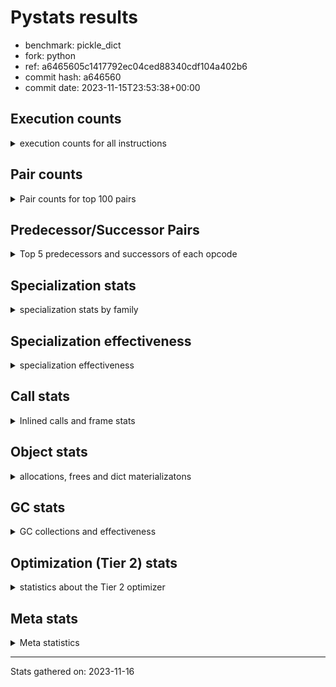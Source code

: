 
# Pystats results

- benchmark: pickle_dict
- fork: python
- ref: a6465605c1417792ec04ced88340cdf104a402b6
- commit hash: a646560
- commit date: 2023-11-15T23:53:38+00:00

## Execution counts

<details>
<summary> execution counts for all instructions </summary>

|Name | Count | Self | Cumulative | Miss ratio | 
|---|---:|---:|---:|---:|
| LOAD_FAST | 2,480 | 14.3% | 14.3% |  |
| PUSH_NULL | 2,400 | 13.8% | 28.0% |  |
| POP_TOP | 2,080 | 12.0% | 40.0% |  |
| LOAD_ATTR_MODULE | 2,080 | 12.0% | 52.0% |  |
| LOAD_FAST_LOAD_FAST | 2,000 | 11.5% | 63.4% |  |
| CALL_BUILTIN_FAST_WITH_KEYWORDS | 1,900 | 10.9% | 74.4% |  |
| STORE_FAST | 720 | 4.1% | 78.5% |  |
| CALL | 540 | 3.1% | 81.6% |  |
| FOR_ITER_RANGE | 460 | 2.6% | 84.3% |  |
| LOAD_ATTR | 360 | 2.1% | 86.3% |  |
| JUMP_BACKWARD | 340 | 2.0% | 88.3% |  |
| LOAD_DEREF | 240 | 1.4% | 89.7% |  |
| LOAD_GLOBAL_MODULE | 240 | 1.4% | 91.0% |  |
| LOAD_GLOBAL | 200 | 1.1% | 92.2% |  |
| RETURN_VALUE | 160 | 0.9% | 93.1% |  |
| CALL_FUNCTION_EX | 160 | 0.9% | 94.0% |  |
| RESUME_CHECK | 120 | 0.7% | 94.7% |  |
| GET_ITER | 80 | 0.5% | 95.2% |  |
| NOP | 80 | 0.5% | 95.6% |  |
| BUILD_LIST | 80 | 0.5% | 96.1% |  |
| CALL_INTRINSIC_1 | 80 | 0.5% | 96.6% |  |
| COPY_FREE_VARS | 80 | 0.5% | 97.0% |  |
| ENTER_EXECUTOR | 80 | 0.5% | 97.5% |  |
| LIST_EXTEND | 80 | 0.5% | 97.9% |  |
| BINARY_OP_SUBTRACT_FLOAT | 60 | 0.3% | 98.3% |  |
| CALL_BUILTIN_CLASS | 60 | 0.3% | 98.6% |  |
| LOAD_ATTR_WITH_HINT | 60 | 0.3% | 99.0% |  |
| LOAD_GLOBAL_BUILTIN | 60 | 0.3% | 99.3% |  |
| BINARY_OP | 40 | 0.2% | 99.5% |  |
| FOR_ITER | 40 | 0.2% | 99.8% |  |
| RESUME | 40 | 0.2% | 100.0% |  |


</details>

## Pair counts

<details>
<summary> Pair counts for top 100 pairs </summary>

|Pair | Count | Self | Cumulative | 
|---|---:|---:|---:|
| LOAD_ATTR_MODULE PUSH_NULL | 2,080 | 12.0% | 12.0% |
| PUSH_NULL LOAD_FAST_LOAD_FAST | 2,000 | 11.5% | 23.4% |
| CALL_BUILTIN_FAST_WITH_KEYWORDS POP_TOP | 1,900 | 10.9% | 34.4% |
| LOAD_FAST LOAD_ATTR_MODULE | 1,800 | 10.3% | 44.7% |
| LOAD_FAST_LOAD_FAST CALL_BUILTIN_FAST_WITH_KEYWORDS | 1,800 | 10.3% | 55.1% |
| POP_TOP LOAD_FAST | 1,600 | 9.2% | 64.3% |
| STORE_FAST LOAD_FAST | 560 | 3.2% | 67.5% |
| FOR_ITER_RANGE STORE_FAST | 380 | 2.2% | 69.7% |
| POP_TOP JUMP_BACKWARD | 340 | 2.0% | 71.6% |
| JUMP_BACKWARD FOR_ITER_RANGE | 300 | 1.7% | 73.3% |
| PUSH_NULL CALL | 240 | 1.4% | 74.7% |
| LOAD_FAST LOAD_ATTR | 240 | 1.4% | 76.1% |
| LOAD_FAST_LOAD_FAST CALL | 200 | 1.1% | 77.2% |
| CALL POP_TOP | 180 | 1.0% | 78.3% |
| PUSH_NULL LOAD_FAST | 160 | 0.9% | 79.2% |
| LOAD_ATTR PUSH_NULL | 160 | 0.9% | 80.1% |
| LOAD_ATTR LOAD_ATTR_MODULE | 160 | 0.9% | 81.0% |
| LOAD_DEREF PUSH_NULL | 160 | 0.9% | 82.0% |
| LOAD_GLOBAL_MODULE LOAD_ATTR_MODULE | 120 | 0.7% | 82.6% |
| CALL STORE_FAST | 100 | 0.6% | 83.2% |
| CALL CALL_BUILTIN_FAST_WITH_KEYWORDS | 100 | 0.6% | 83.8% |
| NOP LOAD_DEREF | 80 | 0.5% | 84.3% |
| POP_TOP NOP | 80 | 0.5% | 84.7% |
| RETURN_VALUE RETURN_VALUE | 80 | 0.5% | 85.2% |
| BUILD_LIST LOAD_DEREF | 80 | 0.5% | 85.6% |
| CALL LOAD_FAST | 80 | 0.5% | 86.1% |
| CALL_FUNCTION_EX COPY_FREE_VARS | 80 | 0.5% | 86.6% |
| CALL_INTRINSIC_1 CALL_FUNCTION_EX | 80 | 0.5% | 87.0% |
| ENTER_EXECUTOR FOR_ITER_RANGE | 80 | 0.5% | 87.5% |
| LIST_EXTEND CALL_INTRINSIC_1 | 80 | 0.5% | 87.9% |
| LOAD_DEREF LIST_EXTEND | 80 | 0.5% | 88.4% |
| LOAD_FAST GET_ITER | 80 | 0.5% | 88.9% |
| LOAD_FAST BUILD_LIST | 80 | 0.5% | 89.3% |
| LOAD_FAST CALL_FUNCTION_EX | 80 | 0.5% | 89.8% |
| LOAD_GLOBAL LOAD_GLOBAL_MODULE | 80 | 0.5% | 90.2% |
| STORE_FAST LOAD_GLOBAL | 80 | 0.5% | 90.7% |
| STORE_FAST LOAD_GLOBAL_MODULE | 80 | 0.5% | 91.1% |
| GET_ITER FOR_ITER_RANGE | 60 | 0.3% | 91.5% |
| POP_TOP ENTER_EXECUTOR | 60 | 0.3% | 91.8% |
| CALL CALL | 60 | 0.3% | 92.2% |
| CALL_FUNCTION_EX RESUME_CHECK | 60 | 0.3% | 92.5% |
| COPY_FREE_VARS RESUME_CHECK | 60 | 0.3% | 92.9% |
| LOAD_GLOBAL LOAD_ATTR | 60 | 0.3% | 93.2% |
| BINARY_OP_SUBTRACT_FLOAT RETURN_VALUE | 60 | 0.3% | 93.6% |
| CALL_BUILTIN_CLASS STORE_FAST | 60 | 0.3% | 93.9% |
| LOAD_ATTR_WITH_HINT STORE_FAST | 60 | 0.3% | 94.3% |
| LOAD_GLOBAL_BUILTIN LOAD_FAST | 60 | 0.3% | 94.6% |
| LOAD_GLOBAL_MODULE LOAD_ATTR | 60 | 0.3% | 94.9% |
| LOAD_GLOBAL_MODULE STORE_FAST | 60 | 0.3% | 95.3% |
| RESUME_CHECK LOAD_DEREF | 60 | 0.3% | 95.6% |
| RETURN_VALUE LOAD_GLOBAL | 40 | 0.2% | 95.9% |
| RETURN_VALUE LOAD_GLOBAL_MODULE | 40 | 0.2% | 96.1% |
| LOAD_FAST BINARY_OP | 40 | 0.2% | 96.3% |
| LOAD_FAST CALL | 40 | 0.2% | 96.6% |
| LOAD_FAST BINARY_OP_SUBTRACT_FLOAT | 40 | 0.2% | 96.8% |
| LOAD_FAST CALL_BUILTIN_CLASS | 40 | 0.2% | 97.0% |
| LOAD_FAST LOAD_ATTR_WITH_HINT | 40 | 0.2% | 97.2% |
| FOR_ITER_RANGE LOAD_GLOBAL | 40 | 0.2% | 97.5% |
| FOR_ITER_RANGE LOAD_GLOBAL_MODULE | 40 | 0.2% | 97.7% |
| RESUME_CHECK LOAD_GLOBAL_BUILTIN | 40 | 0.2% | 97.9% |
| GET_ITER FOR_ITER | 20 | 0.1% | 98.0% |
| BINARY_OP RETURN_VALUE | 20 | 0.1% | 98.2% |
| BINARY_OP BINARY_OP_SUBTRACT_FLOAT | 20 | 0.1% | 98.3% |
| CALL CALL_BUILTIN_CLASS | 20 | 0.1% | 98.4% |
| CALL_FUNCTION_EX RESUME | 20 | 0.1% | 98.5% |
| COPY_FREE_VARS RESUME | 20 | 0.1% | 98.6% |
| FOR_ITER STORE_FAST | 20 | 0.1% | 98.7% |
| FOR_ITER FOR_ITER_RANGE | 20 | 0.1% | 98.9% |
| JUMP_BACKWARD ENTER_EXECUTOR | 20 | 0.1% | 99.0% |
| JUMP_BACKWARD FOR_ITER | 20 | 0.1% | 99.1% |
| LOAD_ATTR STORE_FAST | 20 | 0.1% | 99.2% |
| LOAD_ATTR LOAD_ATTR_WITH_HINT | 20 | 0.1% | 99.3% |
| LOAD_GLOBAL LOAD_FAST | 20 | 0.1% | 99.4% |
| LOAD_GLOBAL STORE_FAST | 20 | 0.1% | 99.5% |
| LOAD_GLOBAL LOAD_GLOBAL_BUILTIN | 20 | 0.1% | 99.7% |
| RESUME LOAD_DEREF | 20 | 0.1% | 99.8% |
| RESUME LOAD_GLOBAL | 20 | 0.1% | 99.9% |
| RESUME_CHECK LOAD_GLOBAL | 20 | 0.1% | 100.0% |


</details>

## Predecessor/Successor Pairs

<details>
<summary> Top 5 predecessors and successors of each opcode </summary>

### GET_ITER

<details>
<summary> Successors and predecessors for GET_ITER </summary>

|Predecessors | Count | Percentage | 
|---|---:|---:|
| LOAD_FAST | 80 | 100.0% |

|Successors | Count | Percentage | 
|---|---:|---:|
| FOR_ITER_RANGE | 60 | 75.0% |
| FOR_ITER | 20 | 25.0% |


</details>

### NOP

<details>
<summary> Successors and predecessors for NOP </summary>

|Predecessors | Count | Percentage | 
|---|---:|---:|
| POP_TOP | 80 | 100.0% |

|Successors | Count | Percentage | 
|---|---:|---:|
| LOAD_DEREF | 80 | 100.0% |


</details>

### POP_TOP

<details>
<summary> Successors and predecessors for POP_TOP </summary>

|Predecessors | Count | Percentage | 
|---|---:|---:|
| CALL_BUILTIN_FAST_WITH_KEYWORDS | 1,900 | 91.3% |
| CALL | 180 | 8.7% |

|Successors | Count | Percentage | 
|---|---:|---:|
| LOAD_FAST | 1,600 | 76.9% |
| JUMP_BACKWARD | 340 | 16.3% |
| NOP | 80 | 3.8% |
| ENTER_EXECUTOR | 60 | 2.9% |


</details>

### PUSH_NULL

<details>
<summary> Successors and predecessors for PUSH_NULL </summary>

|Predecessors | Count | Percentage | 
|---|---:|---:|
| LOAD_ATTR_MODULE | 2,080 | 86.7% |
| LOAD_ATTR | 160 | 6.7% |
| LOAD_DEREF | 160 | 6.7% |

|Successors | Count | Percentage | 
|---|---:|---:|
| LOAD_FAST_LOAD_FAST | 2,000 | 83.3% |
| CALL | 240 | 10.0% |
| LOAD_FAST | 160 | 6.7% |


</details>

### RETURN_VALUE

<details>
<summary> Successors and predecessors for RETURN_VALUE </summary>

|Predecessors | Count | Percentage | 
|---|---:|---:|
| RETURN_VALUE | 80 | 50.0% |
| BINARY_OP_SUBTRACT_FLOAT | 60 | 37.5% |
| BINARY_OP | 20 | 12.5% |

|Successors | Count | Percentage | 
|---|---:|---:|
| RETURN_VALUE | 80 | 50.0% |
| LOAD_GLOBAL | 40 | 25.0% |
| LOAD_GLOBAL_MODULE | 40 | 25.0% |


</details>

### BINARY_OP

<details>
<summary> Successors and predecessors for BINARY_OP </summary>

|Predecessors | Count | Percentage | 
|---|---:|---:|
| LOAD_FAST | 40 | 100.0% |

|Successors | Count | Percentage | 
|---|---:|---:|
| RETURN_VALUE | 20 | 50.0% |
| BINARY_OP_SUBTRACT_FLOAT | 20 | 50.0% |


</details>

### BUILD_LIST

<details>
<summary> Successors and predecessors for BUILD_LIST </summary>

|Predecessors | Count | Percentage | 
|---|---:|---:|
| LOAD_FAST | 80 | 100.0% |

|Successors | Count | Percentage | 
|---|---:|---:|
| LOAD_DEREF | 80 | 100.0% |


</details>

### CALL

<details>
<summary> Successors and predecessors for CALL </summary>

|Predecessors | Count | Percentage | 
|---|---:|---:|
| PUSH_NULL | 240 | 44.4% |
| LOAD_FAST_LOAD_FAST | 200 | 37.0% |
| CALL | 60 | 11.1% |
| LOAD_FAST | 40 | 7.4% |

|Successors | Count | Percentage | 
|---|---:|---:|
| POP_TOP | 180 | 33.3% |
| STORE_FAST | 100 | 18.5% |
| CALL_BUILTIN_FAST_WITH_KEYWORDS | 100 | 18.5% |
| LOAD_FAST | 80 | 14.8% |
| CALL | 60 | 11.1% |


</details>

### CALL_FUNCTION_EX

<details>
<summary> Successors and predecessors for CALL_FUNCTION_EX </summary>

|Predecessors | Count | Percentage | 
|---|---:|---:|
| CALL_INTRINSIC_1 | 80 | 50.0% |
| LOAD_FAST | 80 | 50.0% |

|Successors | Count | Percentage | 
|---|---:|---:|
| COPY_FREE_VARS | 80 | 50.0% |
| RESUME_CHECK | 60 | 37.5% |
| RESUME | 20 | 12.5% |


</details>

### CALL_INTRINSIC_1

<details>
<summary> Successors and predecessors for CALL_INTRINSIC_1 </summary>

|Predecessors | Count | Percentage | 
|---|---:|---:|
| LIST_EXTEND | 80 | 100.0% |

|Successors | Count | Percentage | 
|---|---:|---:|
| CALL_FUNCTION_EX | 80 | 100.0% |


</details>

### COPY_FREE_VARS

<details>
<summary> Successors and predecessors for COPY_FREE_VARS </summary>

|Predecessors | Count | Percentage | 
|---|---:|---:|
| CALL_FUNCTION_EX | 80 | 100.0% |

|Successors | Count | Percentage | 
|---|---:|---:|
| RESUME_CHECK | 60 | 75.0% |
| RESUME | 20 | 25.0% |


</details>

### ENTER_EXECUTOR

<details>
<summary> Successors and predecessors for ENTER_EXECUTOR </summary>

|Predecessors | Count | Percentage | 
|---|---:|---:|
| POP_TOP | 60 | 75.0% |
| JUMP_BACKWARD | 20 | 25.0% |

|Successors | Count | Percentage | 
|---|---:|---:|
| FOR_ITER_RANGE | 80 | 100.0% |


</details>

### FOR_ITER

<details>
<summary> Successors and predecessors for FOR_ITER </summary>

|Predecessors | Count | Percentage | 
|---|---:|---:|
| GET_ITER | 20 | 50.0% |
| JUMP_BACKWARD | 20 | 50.0% |

|Successors | Count | Percentage | 
|---|---:|---:|
| STORE_FAST | 20 | 50.0% |
| FOR_ITER_RANGE | 20 | 50.0% |


</details>

### JUMP_BACKWARD

<details>
<summary> Successors and predecessors for JUMP_BACKWARD </summary>

|Predecessors | Count | Percentage | 
|---|---:|---:|
| POP_TOP | 340 | 100.0% |

|Successors | Count | Percentage | 
|---|---:|---:|
| FOR_ITER_RANGE | 300 | 88.2% |
| ENTER_EXECUTOR | 20 | 5.9% |
| FOR_ITER | 20 | 5.9% |


</details>

### LIST_EXTEND

<details>
<summary> Successors and predecessors for LIST_EXTEND </summary>

|Predecessors | Count | Percentage | 
|---|---:|---:|
| LOAD_DEREF | 80 | 100.0% |

|Successors | Count | Percentage | 
|---|---:|---:|
| CALL_INTRINSIC_1 | 80 | 100.0% |


</details>

### LOAD_ATTR

<details>
<summary> Successors and predecessors for LOAD_ATTR </summary>

|Predecessors | Count | Percentage | 
|---|---:|---:|
| LOAD_FAST | 240 | 66.7% |
| LOAD_GLOBAL | 60 | 16.7% |
| LOAD_GLOBAL_MODULE | 60 | 16.7% |

|Successors | Count | Percentage | 
|---|---:|---:|
| PUSH_NULL | 160 | 44.4% |
| LOAD_ATTR_MODULE | 160 | 44.4% |
| STORE_FAST | 20 | 5.6% |
| LOAD_ATTR_WITH_HINT | 20 | 5.6% |


</details>

### LOAD_DEREF

<details>
<summary> Successors and predecessors for LOAD_DEREF </summary>

|Predecessors | Count | Percentage | 
|---|---:|---:|
| NOP | 80 | 33.3% |
| BUILD_LIST | 80 | 33.3% |
| RESUME_CHECK | 60 | 25.0% |
| RESUME | 20 | 8.3% |

|Successors | Count | Percentage | 
|---|---:|---:|
| PUSH_NULL | 160 | 66.7% |
| LIST_EXTEND | 80 | 33.3% |


</details>

### LOAD_FAST

<details>
<summary> Successors and predecessors for LOAD_FAST </summary>

|Predecessors | Count | Percentage | 
|---|---:|---:|
| POP_TOP | 1,600 | 64.5% |
| STORE_FAST | 560 | 22.6% |
| PUSH_NULL | 160 | 6.5% |
| CALL | 80 | 3.2% |
| LOAD_GLOBAL_BUILTIN | 60 | 2.4% |

|Successors | Count | Percentage | 
|---|---:|---:|
| LOAD_ATTR_MODULE | 1,800 | 72.6% |
| LOAD_ATTR | 240 | 9.7% |
| GET_ITER | 80 | 3.2% |
| BUILD_LIST | 80 | 3.2% |
| CALL_FUNCTION_EX | 80 | 3.2% |


</details>

### LOAD_FAST_LOAD_FAST

<details>
<summary> Successors and predecessors for LOAD_FAST_LOAD_FAST </summary>

|Predecessors | Count | Percentage | 
|---|---:|---:|
| PUSH_NULL | 2,000 | 100.0% |

|Successors | Count | Percentage | 
|---|---:|---:|
| CALL_BUILTIN_FAST_WITH_KEYWORDS | 1,800 | 90.0% |
| CALL | 200 | 10.0% |


</details>

### LOAD_GLOBAL

<details>
<summary> Successors and predecessors for LOAD_GLOBAL </summary>

|Predecessors | Count | Percentage | 
|---|---:|---:|
| STORE_FAST | 80 | 40.0% |
| RETURN_VALUE | 40 | 20.0% |
| FOR_ITER_RANGE | 40 | 20.0% |
| RESUME | 20 | 10.0% |
| RESUME_CHECK | 20 | 10.0% |

|Successors | Count | Percentage | 
|---|---:|---:|
| LOAD_GLOBAL_MODULE | 80 | 40.0% |
| LOAD_ATTR | 60 | 30.0% |
| LOAD_FAST | 20 | 10.0% |
| STORE_FAST | 20 | 10.0% |
| LOAD_GLOBAL_BUILTIN | 20 | 10.0% |


</details>

### STORE_FAST

<details>
<summary> Successors and predecessors for STORE_FAST </summary>

|Predecessors | Count | Percentage | 
|---|---:|---:|
| FOR_ITER_RANGE | 380 | 52.8% |
| CALL | 100 | 13.9% |
| CALL_BUILTIN_CLASS | 60 | 8.3% |
| LOAD_ATTR_WITH_HINT | 60 | 8.3% |
| LOAD_GLOBAL_MODULE | 60 | 8.3% |

|Successors | Count | Percentage | 
|---|---:|---:|
| LOAD_FAST | 560 | 77.8% |
| LOAD_GLOBAL | 80 | 11.1% |
| LOAD_GLOBAL_MODULE | 80 | 11.1% |


</details>

### RESUME

<details>
<summary> Successors and predecessors for RESUME </summary>

|Predecessors | Count | Percentage | 
|---|---:|---:|
| CALL_FUNCTION_EX | 20 | 50.0% |
| COPY_FREE_VARS | 20 | 50.0% |

|Successors | Count | Percentage | 
|---|---:|---:|
| LOAD_DEREF | 20 | 50.0% |
| LOAD_GLOBAL | 20 | 50.0% |


</details>

### BINARY_OP_SUBTRACT_FLOAT

<details>
<summary> Successors and predecessors for BINARY_OP_SUBTRACT_FLOAT </summary>

|Predecessors | Count | Percentage | 
|---|---:|---:|
| LOAD_FAST | 40 | 66.7% |
| BINARY_OP | 20 | 33.3% |

|Successors | Count | Percentage | 
|---|---:|---:|
| RETURN_VALUE | 60 | 100.0% |


</details>

### CALL_BUILTIN_CLASS

<details>
<summary> Successors and predecessors for CALL_BUILTIN_CLASS </summary>

|Predecessors | Count | Percentage | 
|---|---:|---:|
| LOAD_FAST | 40 | 66.7% |
| CALL | 20 | 33.3% |

|Successors | Count | Percentage | 
|---|---:|---:|
| STORE_FAST | 60 | 100.0% |


</details>

### CALL_BUILTIN_FAST_WITH_KEYWORDS

<details>
<summary> Successors and predecessors for CALL_BUILTIN_FAST_WITH_KEYWORDS </summary>

|Predecessors | Count | Percentage | 
|---|---:|---:|
| LOAD_FAST_LOAD_FAST | 1,800 | 94.7% |
| CALL | 100 | 5.3% |

|Successors | Count | Percentage | 
|---|---:|---:|
| POP_TOP | 1,900 | 100.0% |


</details>

### FOR_ITER_RANGE

<details>
<summary> Successors and predecessors for FOR_ITER_RANGE </summary>

|Predecessors | Count | Percentage | 
|---|---:|---:|
| JUMP_BACKWARD | 300 | 65.2% |
| ENTER_EXECUTOR | 80 | 17.4% |
| GET_ITER | 60 | 13.0% |
| FOR_ITER | 20 | 4.3% |

|Successors | Count | Percentage | 
|---|---:|---:|
| STORE_FAST | 380 | 82.6% |
| LOAD_GLOBAL | 40 | 8.7% |
| LOAD_GLOBAL_MODULE | 40 | 8.7% |


</details>

### LOAD_ATTR_MODULE

<details>
<summary> Successors and predecessors for LOAD_ATTR_MODULE </summary>

|Predecessors | Count | Percentage | 
|---|---:|---:|
| LOAD_FAST | 1,800 | 86.5% |
| LOAD_ATTR | 160 | 7.7% |
| LOAD_GLOBAL_MODULE | 120 | 5.8% |

|Successors | Count | Percentage | 
|---|---:|---:|
| PUSH_NULL | 2,080 | 100.0% |


</details>

### LOAD_ATTR_WITH_HINT

<details>
<summary> Successors and predecessors for LOAD_ATTR_WITH_HINT </summary>

|Predecessors | Count | Percentage | 
|---|---:|---:|
| LOAD_FAST | 40 | 66.7% |
| LOAD_ATTR | 20 | 33.3% |

|Successors | Count | Percentage | 
|---|---:|---:|
| STORE_FAST | 60 | 100.0% |


</details>

### LOAD_GLOBAL_BUILTIN

<details>
<summary> Successors and predecessors for LOAD_GLOBAL_BUILTIN </summary>

|Predecessors | Count | Percentage | 
|---|---:|---:|
| RESUME_CHECK | 40 | 66.7% |
| LOAD_GLOBAL | 20 | 33.3% |

|Successors | Count | Percentage | 
|---|---:|---:|
| LOAD_FAST | 60 | 100.0% |


</details>

### LOAD_GLOBAL_MODULE

<details>
<summary> Successors and predecessors for LOAD_GLOBAL_MODULE </summary>

|Predecessors | Count | Percentage | 
|---|---:|---:|
| LOAD_GLOBAL | 80 | 33.3% |
| STORE_FAST | 80 | 33.3% |
| RETURN_VALUE | 40 | 16.7% |
| FOR_ITER_RANGE | 40 | 16.7% |

|Successors | Count | Percentage | 
|---|---:|---:|
| LOAD_ATTR_MODULE | 120 | 50.0% |
| LOAD_ATTR | 60 | 25.0% |
| STORE_FAST | 60 | 25.0% |


</details>

### RESUME_CHECK

<details>
<summary> Successors and predecessors for RESUME_CHECK </summary>

|Predecessors | Count | Percentage | 
|---|---:|---:|
| CALL_FUNCTION_EX | 60 | 50.0% |
| COPY_FREE_VARS | 60 | 50.0% |

|Successors | Count | Percentage | 
|---|---:|---:|
| LOAD_DEREF | 60 | 50.0% |
| LOAD_GLOBAL_BUILTIN | 40 | 33.3% |
| LOAD_GLOBAL | 20 | 16.7% |


</details>


</details>

## Specialization stats

<details>
<summary> specialization stats by family </summary>

### BINARY_OP

<details>
<summary> specialization stats for BINARY_OP family </summary>

|Kind | Count | Ratio | 
|---|---:|---:|
|     deferred | 20 | 20.0% |
|          hit | 60 | 60.0% |

| | Count | Ratio | 
|---|---:|---:|
| Success | 20 | 100.0% |
| Failure | 0 | 0.0% |


</details>

### CALL

<details>
<summary> specialization stats for CALL family </summary>

|Kind | Count | Ratio | 
|---|---:|---:|
|     deferred | 360 | 14.4% |
|          hit | 1,960 | 78.4% |

| | Count | Ratio | 
|---|---:|---:|
| Success | 120 | 66.7% |
| Failure | 60 | 33.3% |

|Failure kind | Count | Ratio | 
|---|---:|---:|
| cfunc noargs | 60 | 100.0% |


</details>

### FOR_ITER

<details>
<summary> specialization stats for FOR_ITER family </summary>

|Kind | Count | Ratio | 
|---|---:|---:|
|     deferred | 20 | 4.0% |
|          hit | 460 | 92.0% |

| | Count | Ratio | 
|---|---:|---:|
| Success | 20 | 100.0% |
| Failure | 0 | 0.0% |


</details>

### LOAD_ATTR

<details>
<summary> specialization stats for LOAD_ATTR family </summary>

|Kind | Count | Ratio | 
|---|---:|---:|
|     deferred | 180 | 7.2% |
|          hit | 2,140 | 85.6% |

| | Count | Ratio | 
|---|---:|---:|
| Success | 180 | 100.0% |
| Failure | 0 | 0.0% |


</details>

### LOAD_GLOBAL

<details>
<summary> specialization stats for LOAD_GLOBAL family </summary>

|Kind | Count | Ratio | 
|---|---:|---:|
|     deferred | 100 | 20.0% |
|          hit | 300 | 60.0% |

| | Count | Ratio | 
|---|---:|---:|
| Success | 100 | 100.0% |
| Failure | 0 | 0.0% |


</details>


</details>

## Specialization effectiveness

<details>
<summary> specialization effectiveness </summary>

|Instructions | Count | Ratio | 
|---|---:|---:|
| Basic | 11,180 | 64.3% |
| Not specialized | 1,180 | 6.8% |
| Specialized hits | 5,040 | 29.0% |
| Specialized misses | 0 | 0.0% |

### Deferred by instruction

<details>
<summary> deferred by instruction </summary>

|Name | Count | Ratio | 
|---|---:|---:|
| CALL | 360 | 52.9% |
| LOAD_ATTR | 180 | 26.5% |
| LOAD_GLOBAL | 100 | 14.7% |
| BINARY_OP | 20 | 2.9% |
| FOR_ITER | 20 | 2.9% |
| BINARY_SLICE | 0 | 0.0% |
| STORE_SLICE | 0 | 0.0% |
| BINARY_OP_INPLACE_ADD_UNICODE | 0 | 0.0% |
| BINARY_SUBSCR | 0 | 0.0% |
| GET_ITER | 0 | 0.0% |


</details>

### Misses by instruction

<details>
<summary> misses by instruction </summary>


</details>


</details>

## Call stats

<details>
<summary> Inlined calls and frame stats </summary>

| | Count | Ratio | 
|---|---:|---:|
| Calls to PyEval_EvalDefault | 0 | 0.0% |
| Calls to Python functions inlined | 160 | 100.0% |
| Calls via PyEval_EvalFrame (total) | 0 | 0.0% |
| Calls via PyEval_EvalFrame (vector) | 0 | 0.0% |
| Calls via PyEval_EvalFrame (generator) | 0 | 0.0% |
| Calls via PyEval_EvalFrame (legacy) | 0 | 0.0% |
| Calls via PyEval_EvalFrame (function vectorcall) | 0 | 0.0% |
| Calls via PyEval_EvalFrame (build class) | 0 | 0.0% |
| Calls via PyEval_EvalFrame (slot) | 0 | 0.0% |
| Calls via PyEval_EvalFrame (function ex) | 160 | 100.0% |
| Calls via PyEval_EvalFrame (api) | 0 | 0.0% |
| Calls via PyEval_EvalFrame (method) | 0 | 0.0% |
| Frame objects created | 0 | 0.0% |
| Frames pushed | 0 | 0.0% |


</details>

## Object stats

<details>
<summary> allocations, frees and dict materializatons </summary>

| | Count | Ratio | 
|---|---:|---:|
| Allocations from freelist | 320 | 0.0% |
| Frees to freelist | 260 |  |
| Allocations | 1,454,360 | 100.0% |
| Allocations to 512 bytes | 635,140 | 43.7% |
| Allocations to 4 kbytes | 409,620 | 28.2% |
| Allocations over 4 kbytes | 409,600 | 28.2% |
| Frees | 1,454,326 |  |
| New values | 0 |  |
| Interpreter increfs | 616,320 | 1.5% |
| Interpreter decrefs | 842,020 | 2.0% |
| Increfs | 41,370,541 | 98.5% |
| Decrefs | 41,575,347 | 98.0% |
| Materialize dict (on request) | 0 |  |
| Materialize dict (new key) | 0 |  |
| Materialize dict (too big) | 0 |  |
| Materialize dict (str subclass) | 0 |  |
| Dematerialize dict | 0 |  |
| Method cache hits | 204,952 |  |
| Method cache misses | 48 |  |
| Method cache collisions | 39 |  |
| Method cache dunder hits | 0 |  |
| Method cache dunder misses | 0 |  |


</details>

## GC stats

<details>
<summary> GC collections and effectiveness </summary>

|Generation | Collections | Objects collected | Object visits | 
|---:|---:|---:|---:|
| 0 | 0 | 0 | 0 |
| 1 | 0 | 0 | 0 |
| 2 | 0 | 0 | 0 |


</details>

## Optimization (Tier 2) stats

<details>
<summary> statistics about the Tier 2 optimizer </summary>

| | Count | Ratio | 
|---|---:|---:|
| Optimization attempts | 20 |  |
| Traces created | 20 | 100.0% |
| Trace stack overflow | 0 | 0.0% |
| Trace stack underflow | 0 | 0.0% |
| Trace too long | 0 | 0.0% |
| Trace too short | 0 | 0.0% |
| Inner loop found | 0 | 0.0% |
| Recursive call | 0 | 0.0% |
| Traces executed | 80 |  |
| Uops executed | 2,312,160 | 28,902.00 |

### Trace length histogram

<details>
<summary> trace length histogram </summary>

|Range | Count | Ratio | 
|---|---:|---:|
| <= 1 | 0 | 0.0% |
| <= 2 | 0 | 0.0% |
| <= 4 | 0 | 0.0% |
| <= 8 | 0 | 0.0% |
| <= 16 | 0 | 0.0% |
| <= 32 | 0 | 0.0% |
| <= 64 | 0 | 0.0% |
| <= 128 | 20 | 100.0% |


</details>

### Optimized trace length histogram

<details>
<summary> optimized trace length histogram </summary>

|Range | Count | Ratio | 
|---|---:|---:|
| <= 1 | 0 | 0.0% |
| <= 2 | 0 | 0.0% |
| <= 4 | 0 | 0.0% |
| <= 8 | 0 | 0.0% |
| <= 16 | 0 | 0.0% |
| <= 32 | 0 | 0.0% |
| <= 64 | 20 | 100.0% |


</details>

### Trace run length histogram

<details>
<summary> trace run length histogram </summary>

|Range | Count | Ratio | 
|---|---:|---:|
| <= 1 | 0 | 0.0% |
| <= 2 | 0 | 0.0% |
| <= 4 | 0 | 0.0% |
| <= 8 | 0 | 0.0% |
| <= 16 | 0 | 0.0% |
| <= 32 | 0 | 0.0% |
| <= 64 | 0 | 0.0% |
| <= 128 | 0 | 0.0% |
| <= 256 | 0 | 0.0% |
| <= 512 | 0 | 0.0% |
| <= 1,024 | 0 | 0.0% |
| <= 2,048 | 0 | 0.0% |
| <= 4,096 | 0 | 0.0% |
| <= 8,192 | 0 | 0.0% |
| <= 16,384 | 0 | 0.0% |
| <= 32,768 | 80 | 100.0% |


</details>

### Uop execution stats

<details>
<summary> uop execution stats </summary>

|Name | Count | Self | Cumulative | Miss ratio | 
|---|---:|---:|---:|---:|
| LOAD_FAST | 608,400 | 26.3% | 26.3% |  |
| _SET_IP | 243,440 | 10.5% | 36.8% |  |
| _CHECK_VALIDITY | 243,360 | 10.5% | 47.4% |  |
| POP_TOP | 202,800 | 8.8% | 56.1% |  |
| PUSH_NULL | 202,800 | 8.8% | 64.9% |  |
| CALL_BUILTIN_FAST_WITH_KEYWORDS | 202,800 | 8.8% | 73.7% |  |
| _CHECK_ATTR_MODULE | 202,800 | 8.8% | 82.5% |  |
| _LOAD_ATTR_MODULE | 202,800 | 8.8% | 91.2% |  |
| _GUARD_NOT_EXHAUSTED_RANGE | 40,640 | 1.8% | 93.0% | 0.2% |
| _ITER_CHECK_RANGE | 40,640 | 1.8% | 94.7% |  |
| STORE_FAST | 40,560 | 1.8% | 96.5% |  |
| _ITER_NEXT_RANGE | 40,560 | 1.8% | 98.2% |  |
| _JUMP_TO_TOP | 40,560 | 1.8% | 100.0% |  |


</details>

### Unsupported opcodes

<details>
<summary> unsupported opcodes </summary>


</details>


</details>

## Meta stats

<details>
<summary> Meta statistics </summary>

| | Count | 
|---|---:|
| Number of data files | 20 |


</details>

---
Stats gathered on: 2023-11-16
